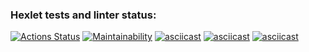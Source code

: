 ### Hexlet tests and linter status:
[![Actions Status](https://github.com/AnnaKozlova0107/backend-project-lvl1/workflows/hexlet-check/badge.svg)](https://github.com/AnnaKozlova0107/backend-project-lvl1/actions)
[![Maintainability](https://api.codeclimate.com/v1/badges/a99a88d28ad37a79dbf6/maintainability)](https://codeclimate.com/github/codeclimate/codeclimate/maintainabiliy)
[![asciicast](https://asciinema.org/a/wKZLWfDRXqeaZQCUZf87Q2bLU.svg)](https://asciinema.org/a/wKZLWfDRXqeaZQCUZf87Q2bLU)
[![asciicast](https://asciinema.org/a/8DmNol1Zhy5FL9nIOeZ7TKHP2.svg)](https://asciinema.org/a/8DmNol1Zhy5FL9nIOeZ7TKHP2)
[![asciicast](https://asciinema.org/a/EHEzhooofBLEq4XWs7OSx8EOC.svg)](https://asciinema.org/a/EHEzhooofBLEq4XWs7OSx8EOC)
